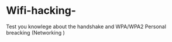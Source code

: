 # Wifi-hacking-
Test you knowlege about the handshake and WPA/WPA2 Personal breacking (Networking )
